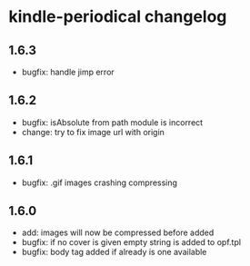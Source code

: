 # kindle-periodical changelog

## 1.6.3
* bugfix: handle jimp error

## 1.6.2
* bugfix: isAbsolute from path module is incorrect
* change: try to fix image url with origin

## 1.6.1
* bugfix: .gif images crashing compressing

## 1.6.0
* add: images will now be compressed before added
* bugfix: if no cover is given empty string is added to opf.tpl
* bugfix: body tag added if already is one available
